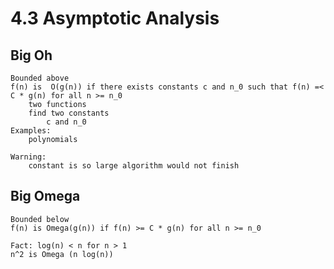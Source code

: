 # 4.3 Asymptotic Analysis
## Big Oh
    Bounded above
    f(n) is  O(g(n)) if there exists constants c and n_0 such that f(n) =< C * g(n) for all n >= n_0
        two functions
        find two constants 
            c and n_0
    Examples:
        polynomials
    
    Warning:
        constant is so large algorithm would not finish

## Big Omega
    Bounded below
    f(n) is Omega(g(n)) if f(n) >= C * g(n) for all n >= n_0

    Fact: log(n) < n for n > 1
    n^2 is Omega (n log(n))

